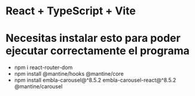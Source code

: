 # React + TypeScript + Vite

# Necesitas instalar esto para poder ejecutar correctamente el programa
* npm i react-router-dom
* npm install @mantine/hooks @mantine/core
* npm install embla-carousel@^8.5.2 embla-carousel-react@^8.5.2 @mantine/carousel